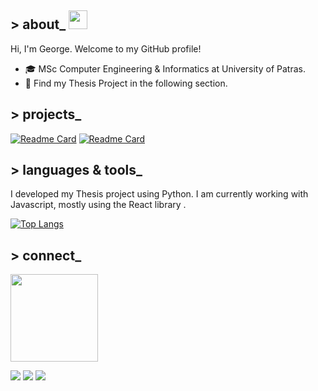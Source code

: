 <!-- todo: Header Image me stoixeia mou endexomenws kai link sto portfolio mou -->
<!-- # [![Header](hero.png)](https://www.linkstoportfoliomou.com) -->

## > about_ <img  src="https://raw.githubusercontent.com/MartinHeinz/MartinHeinz/master/wave.gif" width="30px">
Hi, I'm George. Welcome to my GitHub profile! 
* :mortar_board: MSc Computer Engineering & Informatics at University of Patras.  
* :pencil: Find my Thesis Project in the following section.
  
## > projects_

[![Readme Card](https://github-readme-stats.vercel.app/api/pin/?username=ggrkp&repo=dalton_project)](https://github.com/ggrkp/dalton_project)
[![Readme Card](https://github-readme-stats.vercel.app/api/pin/?username=ggrkp&repo=expense-app)](https://github.com/ggrkp/expense-app)
<!-- [![Readme Card](https://github-readme-stats.vercel.app/api/pin/?username=ggrkp&repo=DALTON)](https://github.com/ggrkp/Project2) -->



## > languages & tools_
I developed my Thesis project using Python. I am currently working with Javascript, mostly using the React library .

[![Top Langs](https://github-readme-stats.vercel.app/api/top-langs/?username=ggrkp&layout=compact)](https://github.com/ggrkp/github-readme-stats)

## > connect_


<a href="https://www.linkedin.com/in/ggrkp/"> <img src="https://img.shields.io/badge/LinkedIn-blue" width = 140px> </a>


<!-- Please don't remove this: Grab your social icons from https://github.com/carlsednaoui/gitsocial -->

![](https://img.shields.io/badge/Code-JavaScript-informational?style=flat&logo=<LOGO_NAME>&logoColor=white&color=2bbc8a)
![](https://img.shields.io/badge/Editor-Visual_Studio_Code-informational?style=flat&logo=<LOGO_NAME>&logoColor=white&color=2bbc8a) ![](https://img.shields.io/badge/Code-Python-informational?style=flat&logo=<LOGO_NAME>&logoColor=white&color=2bbc8a) 

<!-- ## .stats
Lorem ipsum dolor sit amet, consectetur adipiscing elit. Ut lacinia euismod risus, id bibendum lectus congue ac. Vivamus at ligula at felis accumsan viverra nec sit amet justo. Nulla dignissim maximus risus, et auctor leo dictum ac. Integer tristique, nulla vitae tristique accumsan, enim justo pulvinar est, in laoreet nunc elit et ipsum. Aliquam facilisis laoreet ligula scelerisque vulputate. Ut at sem elementum, tincidunt magna eget, auctor turpis. Nullam lacinia sed dolor sed imperdiet. Cras porttitor lacus id tellus vulputate, vitae sodales mi sollicitudin. Duis sagittis urna et laoreet placerat. Sed nec eros non quam fermentum lobortis. Suspendisse potenti. Donec et eros imperdiet, tincidunt tellus ac, feugiat urna. Maecenas posuere ipsum arcu, nec aliquam eros interdum id. Vestibulum condimentum sapien odio, nec condimentum enim euismod ut. --> 








